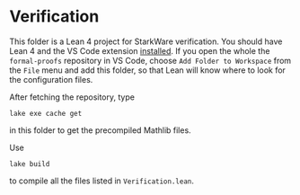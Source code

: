 Verification
============

This folder is a Lean 4 project for StarkWare verification. You should have Lean 4 and the VS Code
extension [installed](https://leanprover-community.github.io/get_started.html). If you open the
whole the `formal-proofs` repository in VS Code, choose `Add Folder to Workspace` from the `File`
menu and add this folder, so that Lean will know where to look for the configuration files.

After fetching the repository, type
```
lake exe cache get
```
in this folder to get the precompiled Mathlib files.

Use
```
lake build
```
to compile all the files listed in `Verification.lean`.